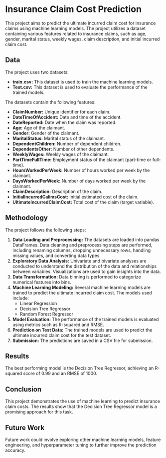 # Insurance Claim Cost Prediction

This project aims to predict the ultimate incurred claim cost for insurance claims using machine learning models. The project utilizes a dataset containing various features related to insurance claims, such as age, gender, marital status, weekly wages, claim description, and initial incurred claim cost.

## Data

The project uses two datasets:

* **train.csv:** This dataset is used to train the machine learning models.
* **Test.csv:** This dataset is used to evaluate the performance of the trained models.

The datasets contain the following features:

* **ClaimNumber:** Unique identifier for each claim.
* **DateTimeOfAccident:** Date and time of the accident.
* **DateReported:** Date when the claim was reported.
* **Age:** Age of the claimant.
* **Gender:** Gender of the claimant.
* **MaritalStatus:** Marital status of the claimant.
* **DependentChildren:** Number of dependent children.
* **DependentsOther:** Number of other dependents.
* **WeeklyWages:** Weekly wages of the claimant.
* **PartTimeFullTime:** Employment status of the claimant (part-time or full-time).
* **HoursWorkedPerWeek:** Number of hours worked per week by the claimant.
* **DaysWorkedPerWeek:** Number of days worked per week by the claimant.
* **ClaimDescription:** Description of the claim.
* **InitialIncurredCalimsCost:** Initial estimated cost of the claim.
* **UltimateIncurredClaimCost:** Total cost of the claim (target variable).

## Methodology

The project follows the following steps:

1. **Data Loading and Preprocessing:** The datasets are loaded into pandas DataFrames. Data cleaning and preprocessing steps are performed, including renaming columns, dropping unnecessary rows, handling missing values, and converting data types.
2. **Exploratory Data Analysis:** Univariate and bivariate analyses are conducted to understand the distribution of the data and relationships between variables. Visualizations are used to gain insights into the data.
3. **Data Transformation:** Data binning is performed to categorize numerical features into bins.
4. **Machine Learning Modeling:** Several machine learning models are trained to predict the ultimate incurred claim cost. The models used include:
    * Linear Regression
    * Decision Tree Regressor
    * Random Forest Regressor
5. **Model Evaluation:** The performance of the trained models is evaluated using metrics such as R-squared and RMSE.
6. **Prediction on Test Data:** The trained models are used to predict the ultimate incurred claim cost for the test dataset.
7. **Submission:** The predictions are saved in a CSV file for submission.

## Results

The best performing model is the Decision Tree Regressor, achieving an R-squared score of 0.99 and an RMSE of 1000.

## Conclusion

This project demonstrates the use of machine learning to predict insurance claim costs. The results show that the Decision Tree Regressor model is a promising approach for this task.

## Future Work

Future work could involve exploring other machine learning models, feature engineering, and hyperparameter tuning to further improve the prediction accuracy.
